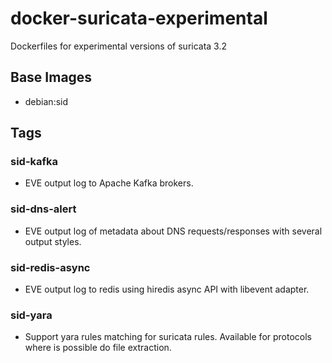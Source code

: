 # docker-suricata-experimental
Dockerfiles for experimental versions of suricata 3.2

## Base Images

 - debian:sid
 
## Tags

### sid-kafka

 - EVE output log to Apache Kafka brokers.
 
### sid-dns-alert

 - EVE output log of metadata about DNS requests/responses with several output styles.
 
### sid-redis-async
 
 - EVE output log to redis using hiredis async API with libevent adapter.
 
### sid-yara

 - Support yara rules matching for suricata rules. Available for protocols where is possible do file extraction.
